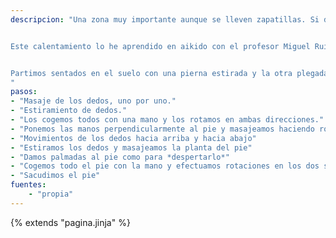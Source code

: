 ```yaml
---
descripcion: "Una zona muy importante aunque se lleven zapatillas. Si durante la práctica o al final de ella nos duele en alguna parte de los pies es que hay algo que no hacemos bien.


Este calentamiento lo he aprendido en aikido con el profesor Miguel Ruíz, de Ibiza.


Partimos sentados en el suelo con una pierna estirada y la otra plegada por encima. Para  los dedos, una mano sujeta el pie firmemente mientras la otra manipula los dedos.
"
pasos:
- "Masaje de los dedos, uno por uno."
- "Estiramiento de dedos."
- "Los cogemos todos con una mano y los rotamos en ambas direcciones."
- "Ponemos las manos perpendicularmente al pie y masajeamos haciendo rotar los dedos sobre su eje."
- "Movimientos de los dedos hacia arriba y hacia abajo"
- "Estiramos los dedos y masajeamos la planta del pie"
- "Damos palmadas al pie como para *despertarlo*"
- "Cogemos todo el pie con la mano y efectuamos rotaciones en los dos sentidos"
- "Sacudimos el pie"
fuentes:
    - "propia"
---
```

{% extends "pagina.jinja" %}